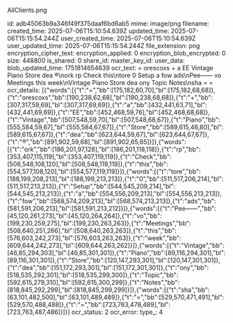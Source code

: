 AllClients.png

id: adb45063b9a346f49f375daaf6bd6ab5
mime: image/png
filename: 
created_time: 2025-07-06T15:10:54.639Z
updated_time: 2025-07-06T15:15:54.244Z
user_created_time: 2025-07-06T15:10:54.639Z
user_updated_time: 2025-07-06T15:15:54.244Z
file_extension: png
encryption_cipher_text: 
encryption_applied: 0
encryption_blob_encrypted: 0
size: 448800
is_shared: 0
share_id: 
master_key_id: 
user_data: 
blob_updated_time: 1751814654639
ocr_text: = orescoxs + a EE Vintage Piano Store dea ®\nork rp Check this\ntore 0 Setup a fow ads\nPee—— vo Meetings this week\nVintage Piano Store dea ony Topic Notes\nsha = =
ocr_details: [{"words":[{"t":"=","bb":[175,182,60,70],"bl":[175,182,68,68]},{"t":"orescoxs","bb":[190,238,62,68],"bl":[190,238,68,68]},{"t":"+","bb":[307,317,59,69],"bl":[307,317,69,69]},{"t":"a","bb":[432,441,63,71],"bl":[432,441,69,69]},{"t":"EE","bb":[452,468,59,76],"bl":[452,468,68,68]},{"t":"Vintage","bb":[507,548,59,70],"bl":[507,548,68,67]},{"t":"Piano","bb":[555,584,59,67],"bl":[555,584,67,67]},{"t":"Store","bb":[589,615,46,80],"bl":[589,615,67,67]},{"t":"dea","bb":[623,644,59,67],"bl":[623,644,67,67]},{"t":"®","bb":[891,902,59,68],"bl":[891,902,65,65]}]},{"words":[{"t":"ork","bb":[186,201,97,128],"bl":[186,201,118,118]},{"t":"rp","bb":[353,407,115,119],"bl":[353,407,119,119]},{"t":"Check","bb":[508,548,108,120],"bl":[508,548,119,119]},{"t":"this","bb":[554,577,108,120],"bl":[554,577,119,119]}]},{"words":[{"t":"tore","bb":[188,199,208,213],"bl":[188,199,213,213]},{"t":"0","bb":[511,517,206,214],"bl":[511,517,213,213]},{"t":"Setup","bb":[544,545,209,214],"bl":[544,545,213,213]},{"t":"a","bb":[554,556,209,213],"bl":[554,556,213,213]},{"t":"fow","bb":[568,574,209,213],"bl":[568,574,213,213]},{"t":"ads","bb":[581,591,206,213],"bl":[581,591,213,212]}]},{"words":[{"t":"Pee——","bb":[45,120,261,273],"bl":[45,120,264,264]},{"t":"vo","bb":[199,230,259,275],"bl":[199,230,263,263]},{"t":"Meetings","bb":[508,640,251,266],"bl":[508,640,263,263]},{"t":"this","bb":[576,603,242,273],"bl":[576,603,263,263]},{"t":"week","bb":[609,644,242,273],"bl":[609,644,263,262]}]},{"words":[{"t":"Vintage","bb":[46,85,294,303],"bl":[46,85,301,301]},{"t":"Piano","bb":[89,116,294,301],"bl":[89,116,301,301]},{"t":"Store","bb":[120,147,293,301],"bl":[120,147,301,301]},{"t":"dea","bb":[151,172,293,301],"bl":[151,172,301,301]},{"t":"ony","bb":[518,535,292,301],"bl":[518,535,299,300]},{"t":"Topic","bb":[592,615,279,310],"bl":[592,615,300,299]},{"t":"Notes","bb":[818,845,292,299],"bl":[818,845,299,299]}]},{"words":[{"t":"sha","bb":[63,101,482,500],"bl":[63,101,489,489]},{"t":"=","bb":[529,570,471,491],"bl":[529,570,488,488]},{"t":"=","bb":[723,763,478,489],"bl":[723,763,487,486]}]}]
ocr_status: 2
ocr_error: 
type_: 4